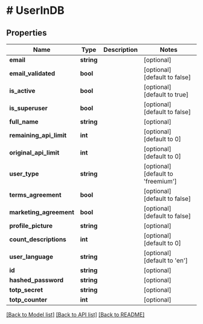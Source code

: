 # # UserInDB

## Properties

Name | Type | Description | Notes
------------ | ------------- | ------------- | -------------
**email** | **string** |  | [optional]
**email_validated** | **bool** |  | [optional] [default to false]
**is_active** | **bool** |  | [optional] [default to true]
**is_superuser** | **bool** |  | [optional] [default to false]
**full_name** | **string** |  | [optional]
**remaining_api_limit** | **int** |  | [optional] [default to 0]
**original_api_limit** | **int** |  | [optional] [default to 0]
**user_type** | **string** |  | [optional] [default to 'freemium']
**terms_agreement** | **bool** |  | [optional] [default to false]
**marketing_agreement** | **bool** |  | [optional] [default to false]
**profile_picture** | **string** |  | [optional]
**count_descriptions** | **int** |  | [optional] [default to 0]
**user_language** | **string** |  | [optional] [default to 'en']
**id** | **string** |  | [optional]
**hashed_password** | **string** |  | [optional]
**totp_secret** | **string** |  | [optional]
**totp_counter** | **int** |  | [optional]

[[Back to Model list]](../../README.md#models) [[Back to API list]](../../README.md#endpoints) [[Back to README]](../../README.md)
